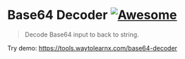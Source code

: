 # Base64 Decoder [![Awesome](https://cdn.rawgit.com/sindresorhus/awesome/d7305f38d29fed78fa85652e3a63e154dd8e8829/media/badge.svg)](https://github.com/sindresorhus/awesome)

>Decode Base64 input to back to string.

Try demo: https://tools.waytolearnx.com/base64-decoder
